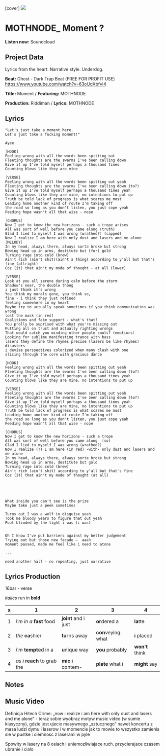 [cover] ![](57175019_319474918741616_8502199518755923887_n.jpg)

# MOTHNODE_ Moment ?

**Listen now:** Soundcloud

## Project Data

Lyrics from the heart. Narrative style. Underdog.

**Beat:** 
Ghost - Dark Trap Beat (FREE FOR PROFIT USE)
https://www.youtube.com/watch?v=63oUdXbfvI4

**Title:** Moment / **Featuring:** MOTHNODE

**Production:** Riddiman / **Lyrics:** MOTHNODE

## Lyrics

```
"Let's just take a moment here.
Let's just take a fucking moment!"

Ayee

[HOOK]
Feeling wrong with all the words been spitting out
Fleeting thoughts are the swarms I've been calling down
Give it up I've told myself perhaps a thousand times
Counting blows like they are mine

[VERSE]
Feeling wrong with all the words been spitting out yeah
Fleeting thoughts are the swarms I've been calling down (to?)
Give it up I've told myself perhaps a thousand times yeah 
Counting blows like they are mine, no intentions to put up 
Truth be told lack of progress is what scares me most
Leading home another kind of route I'm taking off 
the road so long as you don't listen, you just cope yeah
Feeding hope wasn't all that wise - nope

[CHORUS]
Now I get to know the new horizons - such a trope arises
All was sort of well before you came along (truth)
Glad I lied to myself I was wrong (wrathed?) (capped)
Now I realize I am here with only dust and lasers and me alone (MELODY)
In my head, always there, always sorta broke but strong
Bowing head up in arms, destitute but (for) gold
Turning rage into cold (brew) 
Ain't rich (ain't shit)(ain't a thing) according to y'all but that's fine (allright)
Coz (it) that ain't my mode of thought - at all (lower)

[VERSE]
Look at you all serene during calm before the storm
Shadow's near, the double thong 
i just think it's wrong 
You think my morals gone, you think so, 
fine - i think they just refined
feeling somewhere in my heart 
Maybe try to actually speak sometimes if you think communication was wrong
lost the mask (in red)
Coalitions and fake support - what's that?
You prolly be suprised with what you're missing out
Putting all on trust and actually righting wrongs
That would catch you minding other people souls? (emotions)
Looking for sublime manifesting trance with bass
lasers they define the rhymes precise (lasers be like rhymes) disasters
i devise perspectives colorized when many clash with one
slicing through the core with gracious dance

[HOOK]
Feeling wrong with all the words been spitting out yeah
Fleeting thoughts are the swarms I've been calling down (to?)
Give it up I've told myself perhaps a thousand times yeah 
Counting blows like they are mine, no intentions to put up 

[VERSE]
Feeling wrong with all the words been spitting out yeah
Fleeting thoughts are the swarms I've been calling down (to?)
Give it up I've told myself perhaps a thousand times yeah 
Counting blows like they are mine, no intentions to put up 
Truth be told lack of progress is what scares me most
Leading home another kind of route I'm taking off 
the road so long as you don't listen, you just cope yeah
Feeding hope wasn't all that wise - nope

[CHORUS]
Now I get to know the new horizons - such a trope
All was sort of well before you came along  (so)
Glad I lied to myself I was wrong (wrathed?)
Now I realize (?) I am here (in red) -with- only dust and lasers and me alone
In my head, always there, always sorta broke but strong
Bowing head up in arms, destitute but gold
Turning rage into cold (brew) 
Ain't rich (ain't shit) according to y'all but that's fine 
Coz (it) that ain't my mode of thought (at all)





What inside you can't see is the prize
Maybe take just a peek sometimes

Turns out I was a wolf in disguise yeah
Took me bloody years to figure that out yeah
Fool blinded by the light i was (i was)


Oh I know I've put barriers against my better judgement
Trying out but those new facade —  aaah
moment passed, made me feel like i need to atone

...

need another half - no repeating, just narrative

```

## Lyrics Production

16bar - verse

*italics* run in
**bold**

| x | 1 | 2 | 3 | 4 |
|---|---|---|---|---|
| 1 | *i'm in a* **fast** food | **joint** and i just  | **or**dered a  | **la**tte  |
| 2 | *the* **ca**shier | **tu**rns away  |  **con**veying what |  **i** placed |
| 3 | *i'm* **tempt**ed in a | **u**nique way  |  **you** probably |  **won't** think |
| 4 | *as i* **reach** to grab the |  **mic** i contem-  | **plate** what i | **might** say |

## Notes

## Music Video

Definicja Hitech Crime: „now i realize i am here with only dust and lasers and me alone” - teraz sobie wyobraz motyw music video (w sumie klasyczny), gdzie jest ujecie masywnego „sztucznego” nawet koncertu z masa ludzi dymu i laserow i w momencie jak to mowie to wszystko zamienia sie w pustke i ciemnosc z laserami w pyle

Spowity w lasery na 8 osiach i uniemozliwiajace ruch. przycierajace czasem ubranie i ciało
